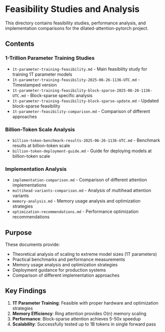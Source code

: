 # Feasibility Studies and Analysis

This directory contains feasibility studies, performance analysis, and implementation comparisons for the dilated-attention-pytorch project.

## Contents

### 1-Trillion Parameter Training Studies
- `1t-parameter-training-feasibility.md` - Main feasibility study for training 1T parameter models
- `1t-parameter-training-feasibility-2025-06-26-1136-UTC.md` - Timestamped version
- `1t-parameter-training-feasibility-block-sparse-2025-06-26-1136-UTC.md` - Block-sparse specific analysis
- `1t-parameter-training-feasibility-block-sparse-update.md` - Updated block-sparse feasibility
- `1t-parameter-feasibility-comparison.md` - Comparison of different approaches

### Billion-Token Scale Analysis
- `billion-token-benchmark-results-2025-06-26-1136-UTC.md` - Benchmark results at billion-token scale
- `billion-token-deployment-guide.md` - Guide for deploying models at billion-token scale

### Implementation Analysis
- `implementation-comparison.md` - Comparison of different attention implementations
- `multihead-variants-comparison.md` - Analysis of multihead attention variants
- `memory-analysis.md` - Memory usage analysis and optimization strategies
- `optimization-recommendations.md` - Performance optimization recommendations

## Purpose

These documents provide:
- Theoretical analysis of scaling to extreme model sizes (1T parameters)
- Practical benchmarks and performance measurements
- Memory usage analysis and optimization strategies
- Deployment guidance for production systems
- Comparison of different implementation approaches

## Key Findings

1. **1T Parameter Training**: Feasible with proper hardware and optimization strategies
2. **Memory Efficiency**: Ring attention provides O(n) memory scaling
3. **Performance**: Block-sparse attention achieves 5-50x speedup
4. **Scalability**: Successfully tested up to 1B tokens in single forward pass